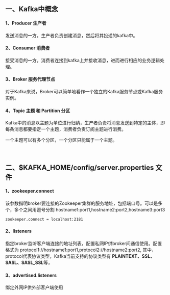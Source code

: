 ## 一、Kafka中概念
#### 1、Producer 生产者
发送消息的一方。生产者负责创建消息，然后将其投递的kafka中。

#### 2、Consumer 消费者
接受消息的一方。消费者连接到kafka上并接收消息，进而进行相应的业务逻辑处理。

#### 3、Broker 服务代理节点
对于Kafka来说，Broker可以简单地看作一个独立的Kafka服务节点或Kafka服务实例。

#### 4、Topic 主题 和 Partition 分区
Kafka中的消息以主题为单位进行归纳，生产者负责将消息发送到特定的主体，即每条消息都要指定一个主题，消费者负责订阅主题进行消费。

一个主题可以有多个分区，一个分区只能属于一个主题。


<br/>

## 二、$KAFKA_HOME/config/server.properties 文件
#### 1、zookeeper.connect
该参数指明broker要连接的Zookeeper集群的服务地址，包括端口号。可以是多个，多个之间用逗号分割 hostname1:port1,hostname2:port2,hostname3:port3

```
zookeeper.connect = localhost:2181
```

#### 2、listeners
指定broker监听客户端连接的地址列表，配置私网IP供broker间通信使用。配置格式为  protocol1://hostname1:port1,protocol2://hostname2:port2, 其中，protocol代表协议类型，Kafka当前支持的协议类型有 **PLAINTEXT、SSL、SASL、SASL_SSL**等，

#### 3、advertised.listeners 
绑定外网IP供外部客户端使用